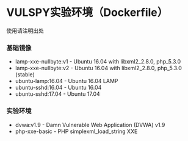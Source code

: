# VULSPY实验环境（Dockerfile）

使用请注明出处

### 基础镜像

* lamp-xxe-nullbyte:v1 - Ubuntu 16.04 with libxml2_2.8.0, php_5.3.0
* lamp-xxe-nullbyte:v2 - Ubuntu 16.04 with libxml2_2.8.0, php_5.3.0 (stable)
* ubuntu-lamp:16.04 - Ubuntu 16.04 LAMP
* ubuntu-sshd:16.04 - Ubuntu 16.04
* ubuntu-sshd:17.04 - Ubuntu 17.04

### 实验环境
 
* dvwa:v1.9 - Damn Vulnerable Web Application (DVWA) v1.9
* php-xxe-basic - PHP simplexml_load_string XXE
